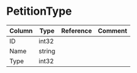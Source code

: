 # PetitionType

| Column | Type | Reference | Comment |
|--------|------|-----------|---------|
|ID|int32|||
|Name|string|||
|Type|int32|||
